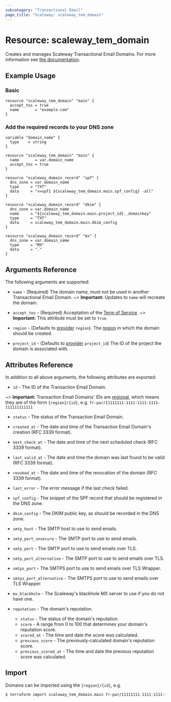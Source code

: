 ```yaml
---
subcategory: "Transactional Email"
page_title: "Scaleway: scaleway_tem_domain"
---
```


# Resource: scaleway_tem_domain

Creates and manages Scaleway Transactional Email Domains.
For more information see [the documentation](https://developers.scaleway.com/en/products/transactional_email/api/).

## Example Usage

### Basic

```hcl
resource "scaleway_tem_domain" "main" {
  accept_tos = true
  name       = "example.com"
}
```

### Add the required records to your DNS zone

```hcl
variable "domain_name" {
  type    = string
}

resource "scaleway_tem_domain" "main" {
  name       = var.domain_name
  accept_tos = true
}

resource "scaleway_domain_record" "spf" {
  dns_zone = var.domain_name
  type     = "TXT"
  data     = "v=spf1 ${scaleway_tem_domain.main.spf_config} -all"
}

resource "scaleway_domain_record" "dkim" {
  dns_zone = var.domain_name
  name     = "${scaleway_tem_domain.main.project_id}._domainkey"
  type     = "TXT"
  data     = scaleway_tem_domain.main.dkim_config
}

resource "scaleway_domain_record" "mx" {
  dns_zone = var.domain_name
  type     = "MX"
  data     = "."
}
```

## Arguments Reference

The following arguments are supported:

- `name` - (Required) The domain name, must not be used in another Transactional Email Domain.
~> **Important:** Updates to `name` will recreate the domain.

- `accept_tos` - (Required) Acceptation of the [Term of Service](https://tem.s3.fr-par.scw.cloud/antispam_policy.pdf).
~> **Important:**  This attribute must be set to `true`.

- `region` - (Defaults to [provider](../index.md#region) `region`). The [region](../guides/regions_and_zones.md#regions) in which the domain should be created.

- `project_id` - (Defaults to [provider](../index.md#project_id) `project_id`) The ID of the project the domain is associated with.

## Attributes Reference

In addition to all above arguments, the following attributes are exported:

- `id` - The ID of the Transaction Email Domain.

~> **Important:** Transaction Email Domains' IDs are [regional](../guides/regions_and_zones.md#resource-ids), which means they are of the form `{region}/{id}`, e.g. `fr-par/11111111-1111-1111-1111-111111111111`

- `status` - The status of the Transaction Email Domain.

- `created_at` - The date and time of the Transaction Email Domain's creation (RFC 3339 format).

- `next_check_at` - The date and time of the next scheduled check (RFC 3339 format).

- `last_valid_at` - The date and time the domain was last found to be valid (RFC 3339 format).

- `revoked_at` - The date and time of the revocation of the domain (RFC 3339 format).

- `last_error` - The error message if the last check failed.

- `spf_config` - The snippet of the SPF record that should be registered in the DNS zone.

- `dkim_config` - The DKIM public key, as should be recorded in the DNS zone.

- `smtp_host` - The SMTP host to use to send emails.

- `smtp_port_unsecure` - The SMTP port to use to send emails.

- `smtp_port` - The SMTP port to use to send emails over TLS.

- `smtp_port_alternative` - The SMTP port to use to send emails over TLS.

- `smtps_port` - The SMTPS port to use to send emails over TLS Wrapper.

- `smtps_port_alternative` - The SMTPS port to use to send emails over TLS Wrapper.

- `mx_blackhole` - The Scaleway's blackhole MX server to use if you do not have one.

- `reputation` - The domain's reputation.
    - `status` - The status of the domain's reputation.
    - `score` - A range from 0 to 100 that determines your domain's reputation score.
    - `scored_at` - The time and date the score was calculated.
    - `previous_score` - The previously-calculated domain's reputation score.
    - `previous_scored_at` - The time and date the previous reputation score was calculated.

## Import

Domains can be imported using the `{region}/{id}`, e.g.

```bash
$ terraform import scaleway_tem_domain.main fr-par/11111111-1111-1111-1111-111111111111
```
